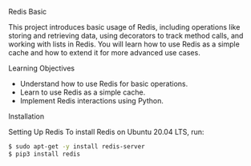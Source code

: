 Redis Basic

This project introduces basic usage of Redis, including operations like storing and retrieving data, using decorators to track method calls, and working with lists in Redis. You will learn how to use Redis as a simple cache and how to extend it for more advanced use cases.

Learning Objectives

- Understand how to use Redis for basic operations.
- Learn to use Redis as a simple cache.
- Implement Redis interactions using Python.

Installation

Setting Up Redis
To install Redis on Ubuntu 20.04 LTS, run:
```bash
$ sudo apt-get -y install redis-server
$ pip3 install redis
